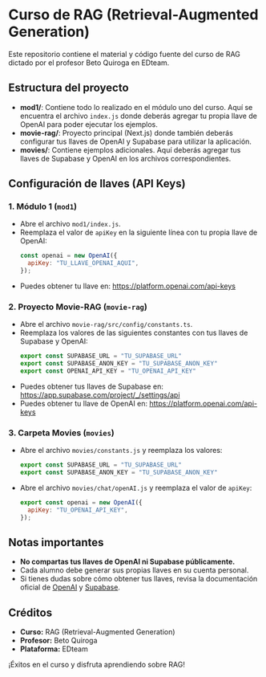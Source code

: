# Curso de RAG (Retrieval-Augmented Generation)

Este repositorio contiene el material y código fuente del curso de RAG dictado por el profesor Beto Quiroga en EDteam.

## Estructura del proyecto

- **mod1/**: Contiene todo lo realizado en el módulo uno del curso. Aquí se encuentra el archivo `index.js` donde deberás agregar tu propia llave de OpenAI para poder ejecutar los ejemplos.
- **movie-rag/**: Proyecto principal (Next.js) donde también deberás configurar tus llaves de OpenAI y Supabase para utilizar la aplicación.
- **movies/**: Contiene ejemplos adicionales. Aquí deberás agregar tus llaves de Supabase y OpenAI en los archivos correspondientes.

## Configuración de llaves (API Keys)

### 1. Módulo 1 (`mod1`)
- Abre el archivo `mod1/index.js`.
- Reemplaza el valor de `apiKey` en la siguiente línea con tu propia llave de OpenAI:
  ```js
  const openai = new OpenAI({
    apiKey: "TU_LLAVE_OPENAI_AQUI",
  });
  ```
- Puedes obtener tu llave en: https://platform.openai.com/api-keys

### 2. Proyecto Movie-RAG (`movie-rag`)
- Abre el archivo `movie-rag/src/config/constants.ts`.
- Reemplaza los valores de las siguientes constantes con tus llaves de Supabase y OpenAI:
  ```ts
  export const SUPABASE_URL = "TU_SUPABASE_URL"
  export const SUPABASE_ANON_KEY = "TU_SUPABASE_ANON_KEY"
  export const OPENAI_API_KEY = "TU_OPENAI_API_KEY"
  ```
- Puedes obtener tus llaves de Supabase en: https://app.supabase.com/project/_/settings/api
- Puedes obtener tu llave de OpenAI en: https://platform.openai.com/api-keys

### 3. Carpeta Movies (`movies`)
- Abre el archivo `movies/constants.js` y reemplaza los valores:
  ```js
  export const SUPABASE_URL = "TU_SUPABASE_URL"
  export const SUPABASE_ANON_KEY = "TU_SUPABASE_ANON_KEY"
  ```
- Abre el archivo `movies/chat/openAI.js` y reemplaza el valor de `apiKey`:
  ```js
  export const openai = new OpenAI({
    apiKey: "TU_OPENAI_API_KEY",
  });
  ```

## Notas importantes
- **No compartas tus llaves de OpenAI ni Supabase públicamente.**
- Cada alumno debe generar sus propias llaves en su cuenta personal.
- Si tienes dudas sobre cómo obtener tus llaves, revisa la documentación oficial de [OpenAI](https://platform.openai.com/api-keys) y [Supabase](https://supabase.com/docs/guides/api).

## Créditos
- **Curso:** RAG (Retrieval-Augmented Generation)
- **Profesor:** Beto Quiroga
- **Plataforma:** EDteam

¡Éxitos en el curso y disfruta aprendiendo sobre RAG! 